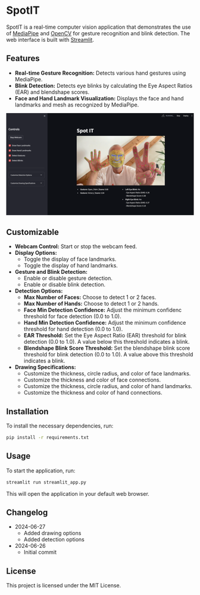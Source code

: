 # SpotIT

SpotIT is a real-time computer vision application that demonstrates the use of [MediaPipe](https://github.com/google-ai-edge/mediapipe) and [OpenCV](https://opencv.org/) for gesture recognition and blink detection. The web interface is built with [Streamlit](https://streamlit.io/).

## Features

- **Real-time Gesture Recognition:** Detects various hand gestures using MediaPipe.
- **Blink Detection:** Detects eye blinks by calculating the Eye Aspect Ratios (EAR) and blendshape scores.
- **Face and Hand Landmark Visualization:** Displays the face and hand landmarks and mesh as recognized by MediaPipe.

![SpotIT](imgs/demo.png)

## Customizable

- **Webcam Control:** Start or stop the webcam feed.
- **Display Options:**
  - Toggle the display of face landmarks.
  - Toggle the display of hand landmarks.
- **Gesture and Blink Detection:**
  - Enable or disable gesture detection.
  - Enable or disable blink detection.
- **Detection Options:**
  - **Max Number of Faces:** Choose to detect 1 or 2 faces.
  - **Max Number of Hands:** Choose to detect 1 or 2 hands.
  - **Face Min Detection Confidence:** Adjust the minimum confidenc threshold for face detection (0.0 to 1.0).
  - **Hand Min Detection Confidence:** Adjust the minimum confidence threshold for hand detection (0.0 to 1.0).
  - **EAR Threshold:** Set the Eye Aspect Ratio (EAR) threshold for blink detection (0.0 to 1.0). A value below this threshold indicates a blink.
  - **Blendshape Blink Score Threshold:** Set the blendshape blink score threshold for blink detection (0.0 to 1.0). A value above this threshold indicates a blink.
- **Drawing Specifications:**
  - Customize the thickness, circle radius, and color of face landmarks.
  - Customize the thickness and color of face connections.
  - Customize the thickness, circle radius, and color of hand landmarks.
  - Customize the thickness and color of hand connections.
  
## Installation

To install the necessary dependencies, run:

```bash
pip install -r requirements.txt
```

## Usage

To start the application, run:

```bash
streamlit run streamlit_app.py
```

This will open the application in your default web browser.

## Changelog

- 2024-06-27
  - Added drawing options
  - Added detection options
- 2024-06-26
  - Initial commit

## License

This project is licensed under the MIT License.
